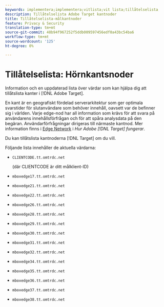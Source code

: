 ```yaml
---
keywords: implementera;implementera;vitlista;vit lista;tillåtelselista;tillåtelselista;kant;kanter
description: Tillåtelselista Adobe Target kantnoder
title: Tillåtelselista-målkantnoder
feature: Privacy & Security
translation-type: tm+mt
source-git-commit: 48b94f967252f5ddb009597456edf0a43bc54ba6
workflow-type: tm+mt
source-wordcount: '125'
ht-degree: 0%

---
```



# Tillåtelselista: Hörnkantsnoder

Information och en uppdaterad lista över värdar som kan hjälpa dig att tillåtslista kanter i [!DNL Adobe Target].

En kant är en geografiskt fördelad serverarkitektur som ger optimala svarstider för slutanvändare som behöver innehåll, oavsett var de befinner sig i världen. Varje edge-nod har all information som krävs för att svara på användarens innehållsförfrågan och för att spåra analysdata på den begäran. Användarförfrågningar dirigeras till närmaste kantnod. Mer information finns i [Edge Network](/help/c-intro/how-target-works.md#concept_0AE2ED8E9DE64288A8B30FCBF1040934) i *Hur Adobe [!DNL Target] fungerar*.

Du kan tillåtslista kantnoderna [!DNL Target] om du vill.

Följande lista innehåller de aktuella värdarna:

* `CLIENTCODE.tt.omtrdc.net`

   (där CLIENTCODE är ditt målklient-ID)

* `mboxedge17.tt.omtrdc.net`
* `mboxedge21.tt.omtrdc.net`
* `mboxedge22.tt.omtrdc.net`
* `mboxedge26.tt.omtrdc.net`
* `mboxedge28.tt.omtrdc.net`
* `mboxedge29.tt.omtrdc.net`
* `mboxedge30.tt.omtrdc.net`
* `mboxedge31.tt.omtrdc.net`
* `mboxedge32.tt.omtrdc.net`
* `mboxedge34.tt.omtrdc.net`
* `mboxedge35.tt.omtrdc.net`
* `mboxedge36.tt.omtrdc.net`
* `mboxedge37.tt.omtrdc.net`
* `mboxedge38.tt.omtrdc.net`
